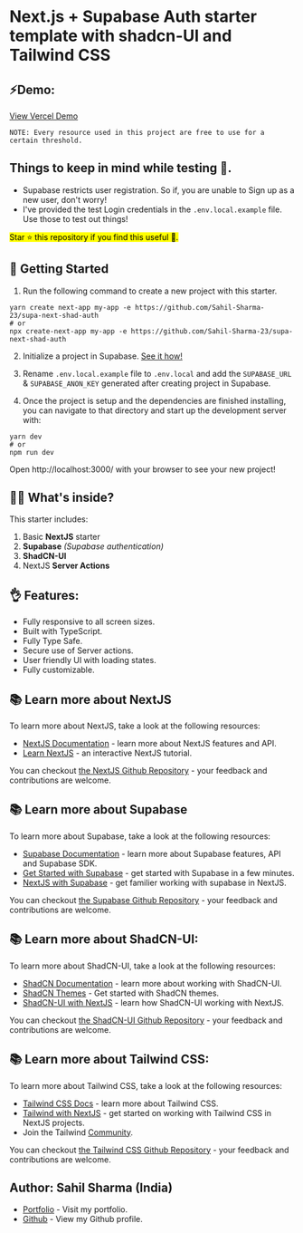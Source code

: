 # Next.js + Supabase Auth starter template with shadcn-UI and Tailwind CSS

## ⚡Demo:

[View Vercel Demo](https://supa-next-shad-auth.vercel.app/)

`NOTE: Every resource used in this project are free to use for a certain threshold.`

## Things to keep in mind while testing 🤯.

- Supabase restricts user registration. So if, you are unable to Sign up as a new user, don't worry!
- I've provided the test Login credentials in the `.env.local.example` file. Use those to test out things!

<mark>Star ⭐ this repository if you find this useful 🙂.</mark>

## 🚀 Getting Started

1. Run the following command to create a new project with this starter.

```
yarn create next-app my-app -e https://github.com/Sahil-Sharma-23/supa-next-shad-auth
# or
npx create-next-app my-app -e https://github.com/Sahil-Sharma-23/supa-next-shad-auth
```

2. Initialize a project in Supabase. [See it how!](https://supabase.com/dashboard)

3. Rename `.env.local.example` file to `.env.local` and add the `SUPABASE_URL` & `SUPABASE_ANON_KEY` generated after creating project in Supabase.

4. Once the project is setup and the dependencies are finished installing, you can navigate to that directory and start up the development server with:

```
yarn dev
# or
npm run dev
```

Open http://localhost:3000/ with your browser to see your new project!

## 🤯🧐 What's inside?

This starter includes:

1. Basic **NextJS** starter
2. **Supabase** _(Supabase authentication)_
3. **ShadCN-UI**
4. NextJS **Server Actions**

## 👌 Features:

- Fully responsive to all screen sizes.
- Built with TypeScript.
- Fully Type Safe.
- Secure use of Server actions.
- User friendly UI with loading states.
- Fully customizable.

## 📚 Learn more about NextJS

To learn more about NextJS, take a look at the following resources:

- [NextJS Documentation](https://nextjs.org/docs) - learn more about NextJS features and API.
- [Learn NextJS](https://nextjs.org/learn) - an interactive NextJS tutorial.

You can checkout [the NextJS Github Repository](https://github.com/vercel/next.js) - your feedback and contributions are welcome.

## 📚 Learn more about Supabase

To learn more about Supabase, take a look at the following resources:

- [Supabase Documentation](https://supabase.com/docs) - learn more about Supabase features, API and Supabase SDK.
- [Get Started with Supabase](https://supabase.com/docs/guides/getting-started) - get started with Supabase in a few minutes.
- [NextJS with Supabase](https://supabase.com/docs/guides/getting-started/quickstarts/nextjs) - get familier working with supabase in NextJS.

You can checkout [the Supabase Github Repository]() - your feedback and contributions are welcome.

## 📚 Learn more about ShadCN-UI:

To learn more about ShadCN-UI, take a look at the following resources:

- [ShadCN Documentation](https://ui.shadcn.com/docs) - learn more about working with ShadCN-UI.
- [ShadCN Themes](https://ui.shadcn.com/themes) - Get started with ShadCN themes.
- [ShadCN-UI with NextJS](https://ui.shadcn.com/docs/installation/next) - learn how ShadCN-UI working with NextJS.

You can checkout [the ShadCN-UI Github Repository](https://github.com/shadcn-ui/ui) - your feedback and contributions are welcome.

## 📚 Learn more about Tailwind CSS:

To learn more about Tailwind CSS, take a look at the following resources:

- [Tailwind CSS Docs](https://tailwindcss.com/docs/installation) - learn more about Tailwind CSS.
- [Tailwind with NextJS](https://tailwindcss.com/docs/guides/nextjs) - get started on working with Tailwind CSS in NextJS projects.
- Join the Tailwind [Community](https://github.com/tailwindlabs/tailwindcss/discussions).

You can checkout [the Tailwind CSS Github Repository](https://github.com/tailwindlabs/tailwindcss) - your feedback and contributions are welcome.

## Author: Sahil Sharma (India)

- [Portfolio](https://www.sahilsharma.online) - Visit my portfolio.
- [Github](https://github.com/Sahil-Sharma-23) - View my Github profile.
